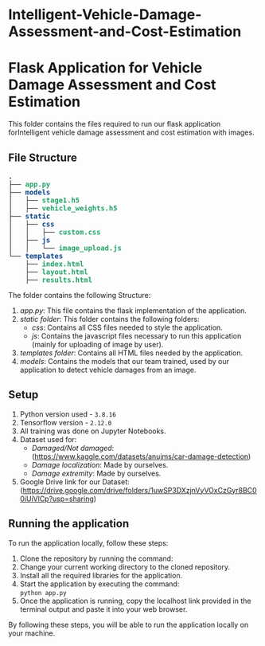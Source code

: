# Intelligent-Vehicle-Damage-Assessment-and-Cost-Estimation

# Flask Application for Vehicle Damage Assessment and Cost Estimation

This folder contains the files required to run our flask application forIntelligent vehicle damage assessment and cost estimation with images.

## File Structure

<pre><font color="#12488B"><b>.</b></font>
├── <font color="#26A269"><b>app.py</b></font>
├── <font color="#12488B"><b>models</b></font>
│   ├── <font color="#26A269"><b>stage1.h5</b></font>
│   ├── <font color="#26A269"><b>vehicle_weights.h5</b></font>
├── <font color="#12488B"><b>static</b></font>
│   ├── <font color="#12488B"><b>css</b></font>
│   │   ├── <font color="#26A269"><b>custom.css</b></font>
│   ├── <font color="#12488B"><b>js</b></font>
│   │   └── <font color="#26A269"><b>image_upload.js</b></font>
└── <font color="#12488B"><b>templates</b></font>
    ├── <font color="#26A269"><b>index.html</b></font>
    ├── <font color="#26A269"><b>layout.html</b></font>
    ├── <font color="#26A269"><b>results.html</b></font>
</pre>

The folder contains the following Structure:
1. *app.py*: This file contains the flask implementation of the application.
2. *static folder*: This folder contains the following folders:
    * *css*: Contains all CSS files needed to style the application.
    * *js*: Contains the javascript files necessary to run this application (mainly for uploading of image by user).
3. *templates folder*: Contains all HTML files needed by the application.
4. *models*: Contains the models that our team trained, used by our application to detect vehicle damages from an image.



## Setup

1. Python version used - `3.8.16`
2. Tensorflow version - `2.12.0`
3. All training was done on Jupyter Notebooks.
4. Dataset used for:
    * *Damaged/Not damaged*: (https://www.kaggle.com/datasets/anujms/car-damage-detection)
    * *Damage localization*: Made by ourselves.
    * *Damage extremity*: Made by ourselves.
5. Google Drive link for our Dataset: (https://drive.google.com/drive/folders/1uwSP3DXzjnVyVOxCzGyr8BC00iUiVlCp?usp=sharing)



## Running the application

To run the application locally, follow these steps:
1. Clone the repository by running the command: 
2. Change your current working directory to the cloned repository. 
3. Install all the required libraries for the application.
4. Start the application by executing the command:<br> `python app.py`
5. Once the application is running, copy the localhost link provided in the terminal output and paste it into your web browser.

By following these steps, you will be able to run the application locally on your machine.
